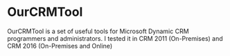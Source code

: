 # OurCRMTool
OurCRMTool is a set of useful tools for Microsoft Dynamic CRM programmers and administrators. I tested it in CRM 2011 (On-Premises) and CRM 2016 (On-Premises and Online)
